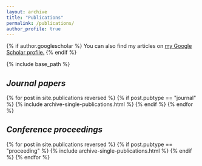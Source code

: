 ```yaml
---
layout: archive
title: "Publications"
permalink: /publications/
author_profile: true
---
```


{% if author.googlescholar %}
  You can also find my articles on <u><a href="{{author.googlescholar}}">my Google Scholar profile</a>.</u>
{% endif %}


{% include base_path %}

<h2><i>Journal papers</i></h2>
{% for post in site.publications reversed %}
  {% if post.pubtype == "journal" %}
    {% include archive-single-publications.html %}
  {% endif %}
{% endfor %}

<h2><i>Conference proceedings</i></h2>
{% for post in site.publications reversed %}
  {% if post.pubtype == "proceeding" %}
    {% include archive-single-publications.html %}
  {% endif %}
{% endfor %}